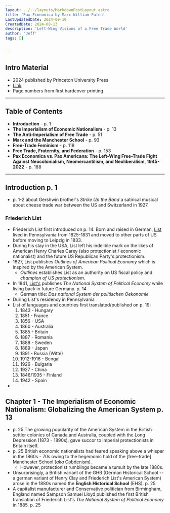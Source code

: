```yaml
---
layout: ../../layouts/MarkdownPostLayout.astro
title: 'Pax Economica by Marc-William Palen'
LastUpdatedDate: 2024-09-10
CreatedDate: 2024-08-13
description: 'Left-Wing Visions of a Free Trade World'
author: 'Jeff'
tags: []


---
```


## Intro Material
* 2024 published by Princeton University Press
* [Link](https://press.princeton.edu/books/hardcover/9780691199320/pax-economica)
* Page numbers from first hardcover printing


***

## Table of Contents
* **Introduction** - p. 1
* **The Imperialism of Economic Nationalism** - p. 13
* **The Anti-Imperialism of Free Trade** - p. 51
* **Marx and the Manchester School** - p. 93
* **Free-Trade Feminism** - p. 118
* **Free Trade, Fraternity, and Federation** - p. 153
* **Pax Economica vs. Pax Americana: The Left-Wing Free-Trade Fight Against Neocolonialism, Neomercantilism, and Neoliberalism, 1945-2022** - p. 188

***

## Introduction p. 1
* p. 1-2 about Gershwin brother's *Strike Up the Band* a satirical musical about cheese trade war between the US and Switzerland in 1927.

### Friederich List
* Friederich List first introduced on p. 14. Born and raised in German, [List](https://en.wikipedia.org/wiki/Friedrich_List) lived in Pennsylvania from 1825-1831 and moved to other parts of US before moving to Leipzig in 1833.
* During his stay in the USA, List left his indelible mark on the likes of American Henry Charles Carey (also protectionist / economic nationalist) and the future US Republican Party's protectionism.
* 1827, List publishes *Outlines of American Political Economy* which is inspired by the American System.
	* *Outlines* establishes List as an authority on US fiscal policy and *champion of US protectionism*. 
* In 1841, [List's](https://en.wikipedia.org/wiki/Friedrich_List#Journalism_and_The_National_System:_1837–1841) publishes *The National System of Political Economy* while living back in future Germany. p. 14 
	* German title: *Das national System der politischen Oekonomie*
* During List's residency in Pennsylvania
* List of languages and countries first translated/published on p. 19:
	1. 1843 - Hungary
	1. 1851 - France
	1. 1856 - USA
	1. 1860 - Australia
	1. 1885 - Britain
	1. 1887 - Romania
	1. 1888 - Sweden
	1. 1889 - Japan
	1. 1891 - Russia (Witte)
	1. 1912-1916 - Bengal
	1. 1926 - Bulgaria
	1. 1927 - China
	1. 1846/1935 - Finland
	1. 1942 - Spain
* 


## Chapter 1 - The Imperialism of Economic Nationalism: Globalizing the American System p. 13
* p. 25 The growing popularity of the American System in the British settler colonies of Canada and Australia, coupled with the Long Depression (1873 - 1890s), gave succor to imperial protectionists in Britain itself.
* p. 25 British economic nationalists had feared speaking above a whisper in the 1860s - 70s owing to the hegemonic hold of the [free-trade] Manchester School (*aka* [Cobdenism](https://en.wikipedia.org/wiki/Richard_Cobden)). 
	* However, protectionist rumblings became a tumult by the late 1880s.
* Unsurprisingly, a British variant of the GHB (German Historical School -- a german variant of Henry Clay and Friederich List's American System) arose in the 1880s named the **English Historical School** (EHS). p. 25
* A capitalist manufacturer and Conservative politician from Birmingham, England named Sampson Samuel Lloyd published the first British translation of Friederich List's *The National System of Political Economy* in 1885. p. 25




